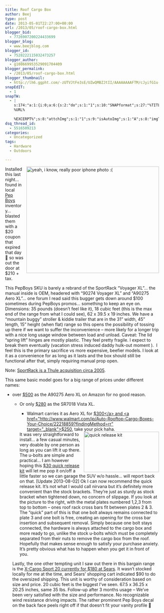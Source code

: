 ```yaml
---
title: Roof Cargo Box
author: Beej
type: post
date: 2013-05-01T22:27:00+00:00
url: /2013/05/roof-cargo-box.html
blogger_bid:
  - 7726907200224433699
blogger_blog:
  - www.beejblog.com
blogger_id:
  - 7528222115032473257
blogger_author:
  - g108669953529091704409
blogger_permalink:
  - /2013/05/roof-cargo-box.html
blogger_thumbnail:
  - http://lh6.ggpht.com/-zUTVJtFe3sE/UZwQMBZJtII/AAAAAAAAFTM/cJyifG1u-Fo/image%25255B26%25255D.png?imgmax=800
snapEdIT:
  - 1
snapTW:
  - |
    s:174:"a:1:{i:0;a:6:{s:2:"do";s:1:"1";s:10:"SNAPformat";s:27:"%TITLE%
    %URL%
    
    %EXCERPT%";s:8:"attchImg";s:1:"1";s:9:"isAutoImg";s:1:"A";s:8:"imgToUse";s:0:"";s:4:"doTW";s:1:"1";}}";
dsq_thread_id:
  - 5516509213
categories:
  - Uncategorized
tags:
  - Hardware
  - Outdoors

---
```

<a title="yeah, i know, really poor iphone photo :(" href="http://www.pepboys.com/product/details/9511536/00528/" target="_blank"><img title="yeah, i know, really poor iphone photo :(" style="border-left-width: 0px; border-right-width: 0px; background-image: none; border-bottom-width: 0px; float: right; padding-top: 0px; padding-left: 0px; margin: 0px 0px 0px 10px; display: inline; padding-right: 0px; border-top-width: 0px" border="0" alt="yeah, i know, really poor iphone photo :(" align="right" src="http://lh6.ggpht.com/-zUTVJtFe3sE/UZwQMBZJtII/AAAAAAAAFTM/cJyifG1u-Fo/image%25255B26%25255D.png?imgmax=800" width="434" height="348" /></a>Installed this last night... found in local <a href="http://www.pepboys.com/product/details/9511536/00528/" target="_blank">Pep Boys</a> inventory… blasted them with a $20 coupon that expired that day 🙂 so was out the door at $210 + tax.

This PepBoys SKU is barely a rebrand of the SportRack “Voyager XL”… the manual inside is OEM, headered with “90274 Voyager XL” and “A90275 Aero XL”… one forum I read said this bugger gets down around $100 sometimes during PepBoys promos… something to keep an eye on. Dimensions: 35 pounds (doesn’t feel like it), 18 cubic feet (this is the max end of the range from what I could see), 62 x 39.5 x 19 inches. We have a “mountain buggy” stroller & kiddie trailer that are in the 31” width, 45” length, 15” height (when flat) range so this opens the possibility of tossing up there if we want to suffer the inconvenience – more likely for a longer trip with a nice long usage window between load and unload. Caveat: The lid “spring lift” hinges are mostly plastic. They feel pretty fragile. I expect to break them eventually (vacation stress induced daddy hulk-out moment ).&nbsp; I feel this is the primary sacrifice vs more expensive, beefier models. I look at it as a convenience for as long as it lasts and the box should still be functional after that, simply requiring manual prop open. 

Note: <a href="http://www.thule.com/en-us/ca/about-thule/about-the-brand" target="_blank">SportRack is a Thule acquisition circa 2005</a>. 

This same basic model goes for a big range of prices under different names:

  * over <a href="http://www.amazon.com/gp/offer-listing/B000UULZO0/ref=dp_olp_new?ie=UTF8&condition=new" target="_blank">$500</a> as the A90275 Aero XL on Amazon for no good reason. 
      * Or only <a href="http://www.amazon.com/SportRack-SR7018-Vista-Opening-18-Cubic/dp/B00BCLL8C0/ref=dp_ob_title_sports" target="_blank">$280</a> as the SR7018 Vista XL. 
          * Walmart carries it as Aero XL for <a href="http://www.walmart.com/ip/SportRack-Aero-XL-Roof-Box-Model-A90275/15611297" target="_blank">$300</a> and <a href="http://www.walmart.com/ip/Auto-Rooftop-Cargo-Boxes-Your-Choice/22218859?findingMethod=rr" target="_blank">$250</a>, take your pick haha. </ul> 
        <a title="quick release kit" href="http://www.etrailer.com/Accessories-and-Parts/SportRack/SR04952.html?feed=npn&gclid=CP2cgsf-9bYCFeFxQgodZVUA2g" target="_blank"><img title="quick release kit" style="border-left-width: 0px; border-right-width: 0px; background-image: none; border-bottom-width: 0px; float: right; padding-top: 0px; padding-left: 0px; margin: 0px 0px 0px 10px; display: inline; padding-right: 0px; border-top-width: 0px" border="0" alt="quick release kit" align="right" src="http://lh4.ggpht.com/-GltWs7E7U1o/UZwQMkklYBI/AAAAAAAAFTQ/Qjq_0mjeZ-M/image%25255B27%25255D.png?imgmax=800" width="246" height="132" /></a>It was very straightforward to install… a few casual minutes, very doable by one person as long as you can lift it up there. The u-bolts are simple and practical… I am however hoping this <a href="http://www.etrailer.com/Accessories-and-Parts/SportRack/SR04952.html?feed=npn&gclid=CP2cgsf-9bYCFeFxQgodZVUA2g" target="_blank">$30 quick release kit</a> will let me pop it on/off a little faster so we can garage the SUV w/o hassle… will report back on that. [Update 2013-08-02] Ok I can now recommend the quick release kit. It’s not what I would call nirvana but it’s definitely more convenient than the stock brackets. They’re just as sturdy as stock bracket when tightened down, no concern of slippage. If you look at the picture to the right, with the metal plates numbered 1,2,3 from top to bottom – ones roof rack cross bars fit between plates 2 & 3. The “quick” part of this is that one bolt always remains connected to plate 3 and one bolt is free, creating an opening for the cross bar insertion and subsequent removal. Simply because one bolt stays connected, the hardware is always attached to the cargo box and more ready to go, unlike the stock u-bolts which must be completely separated from their nuts to remove the cargo box from the roof. Hopefully that makes sense enough to satisfy your purchase anxiety. It’s pretty obvious what has to happen when you get it in front of you.
        
        Lastly, the one other tempting unit I saw out there in this bargain range is the <a href="http://www.sears.com/x-cargo-sport-20-car-top-carrier/p-02872030000P?prdNo=1&blockNo=1&blockType=G1" target="_blank">X-Cargo Sport 20 currently for $180 at Sears</a>. It wasn’t stocked locally for me at the time, and Sears’ shopping cart indicated $90 to do the oversized shipping. This unit is worthy of consideration based on size and price. 20 cubic feet is the biggest I’ve seen. 67.5 x 36.25 x 20.25 inches, same 35 lbs. Follow-up after 3 months usage – We’ve been very satisfied with the size and performance. No recognizable wind resistance driving impacts. The rather prominent Pep Boys decal on the back face peels right off if that doesn’t fit your vanity profile 🙂